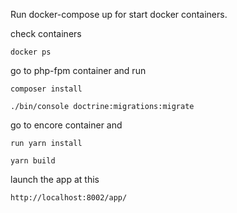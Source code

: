 Run docker-compose up for start docker containers.

check containers 

`docker ps`

go to php-fpm container and run

`composer install`

`./bin/console doctrine:migrations:migrate`

go to encore container and

`run yarn install`

`yarn build`



launch the app at this 

`http://localhost:8002/app/`